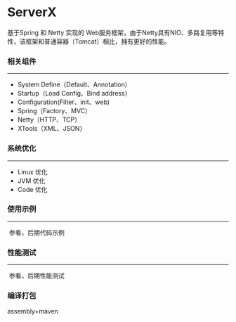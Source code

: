 # ServerX

基于Spring 和 Netty 实现的 Web服务框架，由于Netty具有NIO、多路复用等特性，该框架和普通容器（Tomcat）相比，拥有更好的性能。

### 相关组件
----------
* System Define（Default、Annotation）
* Startup（Load Config、Bind address）
* Configuration(Filter、init、web)
* Spring（Factory、MVC）
* Netty（HTTP、TCP）
* XTools（XML、JSON）

### 系统优化
----------
* Linux 优化
* JVM 优化
* Code 优化

### 使用示例
----------
  参看，后期代码示例
  
### 性能测试
----------
  参看，后期性能测试
  
### 编译打包
  assembly+maven
